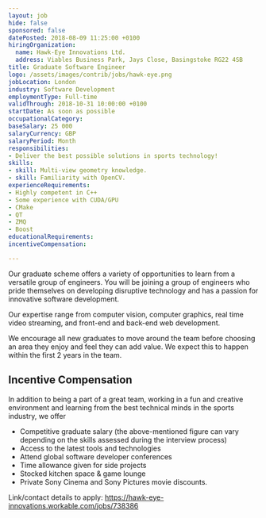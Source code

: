 ```yaml
---
layout: job
hide: false
sponsored: false
datePosted: 2018-08-09 11:25:00 +0100
hiringOrganization:
  name: Hawk-Eye Innovations Ltd.
  address: Viables Business Park, Jays Close, Basingstoke RG22 4SB
title: Graduate Software Engineer
logo: /assets/images/contrib/jobs/hawk-eye.png
jobLocation: London
industry: Software Development
employmentType: Full-time
validThrough: 2018-10-31 10:00:00 +0100
startDate: As soon as possible
occupationalCategory:
baseSalary: 25 000
salaryCurrency: GBP
salaryPeriod: Month
responsibilities:
- Deliver the best possible solutions in sports technology!
skills:
- skill: Multi-view geometry knowledge.
- skill: Familiarity with OpenCV.
experienceRequirements:
- Highly competent in C++
- Some experience with CUDA/GPU
- CMake
- QT
- ZMQ
- Boost
educationalRequirements:
incentiveCompensation:

---
```

Our graduate scheme offers a variety of opportunities to learn from a versatile group of engineers. You will be joining a group of engineers who pride themselves on developing disruptive technology and has a passion for innovative software development.

Our expertise range from computer vision, computer graphics, real time video streaming, and front-end and back-end web development.

We encourage all new graduates to move around the team before choosing an area they enjoy and feel they can add value. We expect this to happen within the first 2 years in the team.

## Incentive Compensation

In addition to being a part of a great team, working  in a fun and creative environment and learning from the best technical minds in the sports industry, we offer
- Competitive graduate salary (the above-mentioned figure can vary depending on the skills assessed during the interview process)
- Access to the latest tools and technologies
- Attend global software developer conferences
- Time allowance given for side projects
- Stocked kitchen space & game lounge
- Private Sony Cinema and Sony Pictures movie discounts.

Link/contact details to apply:
https://hawk-eye-innovations.workable.com/jobs/738386
